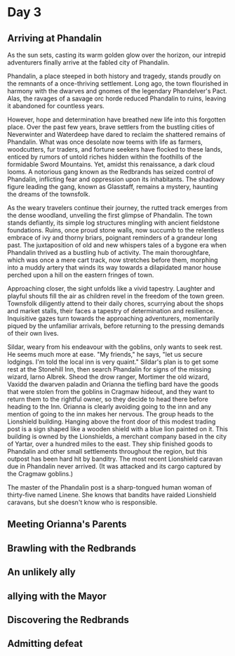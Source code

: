 # Day 3

## Arriving at Phandalin

As the sun sets, casting its warm golden glow over the horizon, our intrepid adventurers finally arrive at the fabled city of Phandalin.

Phandalin, a place steeped in both history and tragedy, stands proudly on the remnants of a once-thriving settlement. Long ago, the town flourished in harmony with the dwarves and gnomes of the legendary Phandelver's Pact. Alas, the ravages of a savage orc horde reduced Phandalin to ruins, leaving it abandoned for countless years.

However, hope and determination have breathed new life into this forgotten place. Over the past few years, brave settlers from the bustling cities of Neverwinter and Waterdeep have dared to reclaim the shattered remains of Phandalin. What was once desolate now teems with life as farmers, woodcutters, fur traders, and fortune seekers have flocked to these lands, enticed by rumors of untold riches hidden within the foothills of the formidable Sword Mountains. Yet, amidst this renaissance, a dark cloud looms. A notorious gang known as the Redbrands has seized control of Phandalin, inflicting fear and oppression upon its inhabitants. The shadowy figure leading the gang, known as Glasstaff, remains a mystery, haunting the dreams of the townsfolk.

As the weary travelers continue their journey, the rutted track emerges from the dense woodland, unveiling the first glimpse of Phandalin. The town stands defiantly, its simple log structures mingling with ancient fieldstone foundations. Ruins, once proud stone walls, now succumb to the relentless embrace of ivy and thorny briars, poignant reminders of a grandeur long past. The juxtaposition of old and new whispers tales of a bygone era when Phandalin thrived as a bustling hub of activity. The main thoroughfare, which was once a mere cart track, now stretches before them, morphing into a muddy artery that winds its way towards a dilapidated manor house perched upon a hill on the eastern fringes of town.

Approaching closer, the sight unfolds like a vivid tapestry. Laughter and playful shouts fill the air as children revel in the freedom of the town green. Townsfolk diligently attend to their daily chores, scurrying about the shops and market stalls, their faces a tapestry of determination and resilience. Inquisitive gazes turn towards the approaching adventurers, momentarily piqued by the unfamiliar arrivals, before returning to the pressing demands of their own lives.



Sildar, weary from his endeavour with the goblins, only wants to seek rest. He seems much more at ease.
"My friends," he says, "let us secure lodgings. I'm told the local inn is very quaint."
Sildar's plan is to get some rest at the Stonehill Inn, then search Phandalin for signs of the missing wizard, Iarno Albrek.
Sheod the drow ranger, Mortimer the old wizard, Vaxidd the dwarven paladin and Orianna the tiefling bard have the goods that were stolen from the goblins in Cragmaw hideout, and they want to return them to the rightful owner, so they decide to head there before heading to the Inn.
Orianna is clearly avoiding going to the inn and any mention of going to the inn makes her nervous.
The group heads to the Lionshield building. Hanging above the front door of this modest trading post is a sign shaped like a wooden shield with a blue lion painted on it.
This building is owned by the Lionshields, a merchant company based in the city of Yartar, over a hundred miles to the east. They ship finished goods to Phandalin and other small settlements throughout the region, but this outpost has been hard hit by banditry. The most recent Lionshield caravan due in Phandalin never arrived. (It was attacked and its cargo captured by the Cragmaw goblins.)

The master of the Phandalin post is a sharp-tongued human woman of thirty-five named Linene. She knows that bandits have raided Lionshield caravans, but she doesn't know who is responsible.

## Meeting Orianna's Parents

## Brawling with the Redbrands

## An unlikely ally

## allying with the Mayor

## Discovering the Redbrands

## Admitting defeat